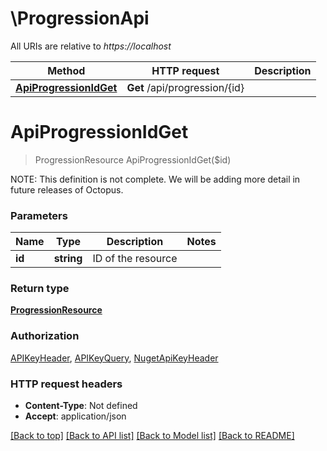 # \ProgressionApi

All URIs are relative to *https://localhost*

Method | HTTP request | Description
------------- | ------------- | -------------
[**ApiProgressionIdGet**](ProgressionApi.md#ApiProgressionIdGet) | **Get** /api/progression/{id} | 


# **ApiProgressionIdGet**
> ProgressionResource ApiProgressionIdGet($id)



  NOTE: This definition is not complete. We will be adding more detail in future releases of Octopus.


### Parameters

Name | Type | Description  | Notes
------------- | ------------- | ------------- | -------------
 **id** | **string**| ID of the resource | 

### Return type

[**ProgressionResource**](ProgressionResource.md)

### Authorization

[APIKeyHeader](../README.md#APIKeyHeader), [APIKeyQuery](../README.md#APIKeyQuery), [NugetApiKeyHeader](../README.md#NugetApiKeyHeader)

### HTTP request headers

 - **Content-Type**: Not defined
 - **Accept**: application/json

[[Back to top]](#) [[Back to API list]](../README.md#documentation-for-api-endpoints) [[Back to Model list]](../README.md#documentation-for-models) [[Back to README]](../README.md)


